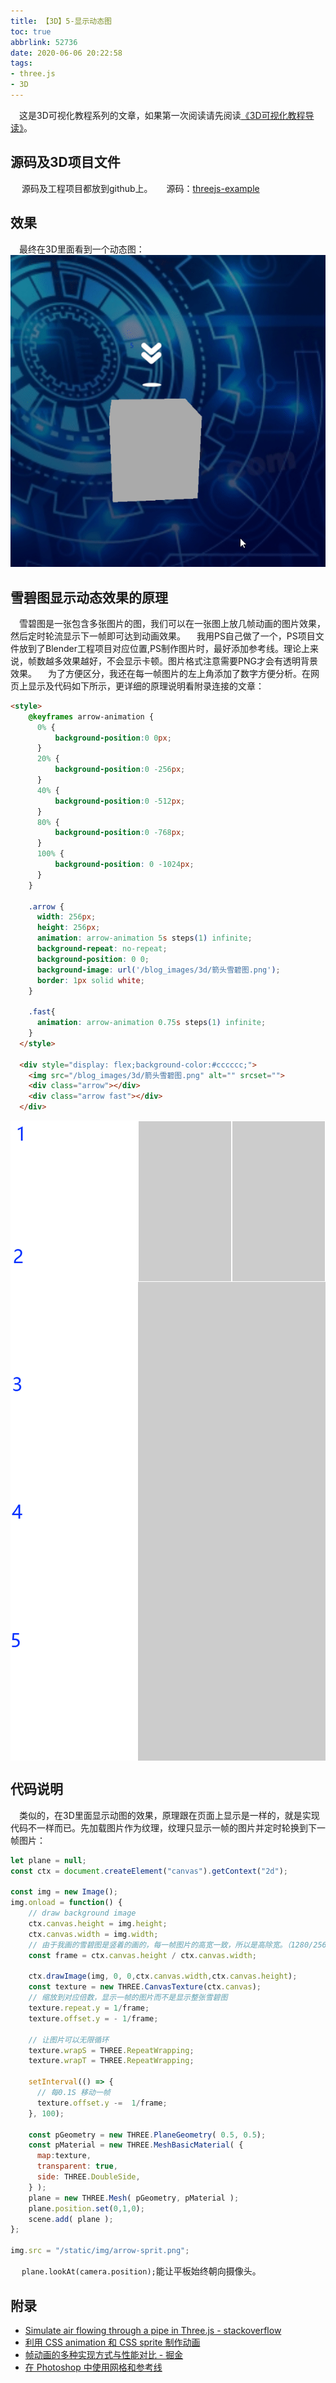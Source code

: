 ```yaml
---
title: 【3D】5-显示动态图
toc: true
abbrlink: 52736
date: 2020-06-06 20:22:58
tags:
- three.js
- 3D
---
```


&emsp;这是3D可视化教程系列的文章，如果第一次阅读请先阅读[《3D可视化教程导读》](/posts/30679)。

## 源码及3D项目文件
&emsp; 源码及工程项目都放到github上。
&emsp; 源码：[threejs-example](https://github.com/alwxkxk/threejs-example)


## 效果
&emsp;最终在3D里面看到一个动态图：
![5-3D动态图](/blog_images/3d/5-3D动态图.gif)


## 雪碧图显示动态效果的原理
&emsp;雪碧图是一张包含多张图片的图，我们可以在一张图上放几帧动画的图片效果，然后定时轮流显示下一帧即可达到动画效果。
&emsp;我用PS自己做了一个，PS项目文件放到了Blender工程项目对应位置,PS制作图片时，最好添加参考线。理论上来说，帧数越多效果越好，不会显示卡顿。图片格式注意需要PNG才会有透明背景效果。
&emsp;为了方便区分，我还在每一帧图片的左上角添加了数字方便分析。在网页上显示及代码如下所示，更详细的原理说明看附录连接的文章：
```html
<style>
    @keyframes arrow-animation {
      0% {
          background-position:0 0px;
      }
      20% {
          background-position:0 -256px;
      }
      40% {
          background-position:0 -512px;
      }
      80% {
          background-position:0 -768px;
      }
      100% {
          background-position: 0 -1024px;
      }
    }

    .arrow {
      width: 256px;
      height: 256px;
      animation: arrow-animation 5s steps(1) infinite;
      background-repeat: no-repeat;
      background-position: 0 0;
      background-image: url('/blog_images/3d/箭头雪碧图.png');
      border: 1px solid white;
    }

    .fast{
      animation: arrow-animation 0.75s steps(1) infinite;
    }
  </style>

  <div style="display: flex;background-color:#cccccc;">
    <img src="/blog_images/3d/箭头雪碧图.png" alt="" srcset="">
    <div class="arrow"></div>
    <div class="arrow fast"></div>
  </div>
```
  <style>

    @keyframes arrow-animation {
      0% {
          background-position:0 0px;
      }
      20% {
          background-position:0 -256px;
      }
      40% {
          background-position:0 -512px;
      }
      80% {
          background-position:0 -768px;
      }
      100% {
          background-position: 0 -1024px;
      }
    }

    .arrow {
      width: 256px;
      height: 256px;
      animation: arrow-animation 5s steps(1) infinite;
      background-repeat: no-repeat;
      background-position: 0 0;
      background-image: url('/blog_images/3d/箭头雪碧图.png');
      border: 1px solid white;
    }

    .fast{
      animation: arrow-animation 0.75s steps(1) infinite;
    }
  </style>

  <div style="display: flex;background-color:#cccccc;">
    <img src="/blog_images/3d/箭头雪碧图.png" alt="" srcset="">
    <div class="arrow"></div>
    <div class="arrow fast"></div>
  </div>

## 代码说明
&emsp;类似的，在3D里面显示动图的效果，原理跟在页面上显示是一样的，就是实现代码不一样而已。先加载图片作为纹理，纹理只显示一帧的图片并定时轮换到下一帧图片：

```js
let plane = null;
const ctx = document.createElement("canvas").getContext("2d");

const img = new Image();
img.onload = function() {
    // draw background image
    ctx.canvas.height = img.height;
    ctx.canvas.width = img.width;
    // 由于我画的雪碧图是竖着的画的，每一帧图片的高宽一致，所以是高除宽。（1280/256=5）
    const frame = ctx.canvas.height / ctx.canvas.width;

    ctx.drawImage(img, 0, 0,ctx.canvas.width,ctx.canvas.height);
    const texture = new THREE.CanvasTexture(ctx.canvas);
    // 缩放到对应倍数，显示一帧的图片而不是显示整张雪碧图
    texture.repeat.y = 1/frame;
    texture.offset.y = - 1/frame;

    // 让图片可以无限循环
    texture.wrapS = THREE.RepeatWrapping;
    texture.wrapT = THREE.RepeatWrapping;

    setInterval(() => {
      // 每0.1S 移动一帧
      texture.offset.y -=  1/frame;
    }, 100);
    
    const pGeometry = new THREE.PlaneGeometry( 0.5, 0.5);
    const pMaterial = new THREE.MeshBasicMaterial( {
      map:texture,
      transparent: true,
      side: THREE.DoubleSide,
    } );
    plane = new THREE.Mesh( pGeometry, pMaterial );
    plane.position.set(0,1,0);
    scene.add( plane );
};

img.src = "/static/img/arrow-sprit.png";

```


&emsp; `plane.lookAt(camera.position);`能让平板始终朝向摄像头。

## 附录
- [Simulate air flowing through a pipe in Three.js - stackoverflow](https://stackoverflow.com/questions/43432263/simulate-air-flowing-through-a-pipe-in-three-js)
- [利用 CSS animation 和 CSS sprite 制作动画](https://segmentfault.com/a/1190000002620786)
- [帧动画的多种实现方式与性能对比 - 掘金](https://juejin.im/post/5c7bd2646fb9a049cb197921)
- [在 Photoshop 中使用网格和参考线](https://helpx.adobe.com/cn/photoshop/using/grid-guides.html)